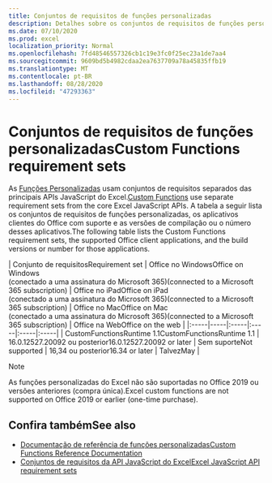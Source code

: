 ```yaml
---
title: Conjuntos de requisitos de funções personalizadas
description: Detalhes sobre os conjuntos de requisitos de funções personalizadas da API JavaScript do Excel.
ms.date: 07/10/2020
ms.prod: excel
localization_priority: Normal
ms.openlocfilehash: 7fd48546557326cb1c19e3fc0f25ec23a1de7aa4
ms.sourcegitcommit: 9609bd5b4982cdaa2ea7637709a78a45835ffb19
ms.translationtype: MT
ms.contentlocale: pt-BR
ms.lasthandoff: 08/28/2020
ms.locfileid: "47293363"
---
```

# <a name="custom-functions-requirement-sets"></a><span data-ttu-id="83ff0-103">Conjuntos de requisitos de funções personalizadas</span><span class="sxs-lookup"><span data-stu-id="83ff0-103">Custom Functions requirement sets</span></span>

<span data-ttu-id="83ff0-104">As [Funções Personalizadas](./custom-functions-overview.md) usam conjuntos de requisitos separados das principais APIs JavaScript do Excel.</span><span class="sxs-lookup"><span data-stu-id="83ff0-104">[Custom Functions](./custom-functions-overview.md) use separate requirement sets from the core Excel JavaScript APIs.</span></span> <span data-ttu-id="83ff0-105">A tabela a seguir lista os conjuntos de requisitos de funções personalizadas, os aplicativos clientes do Office com suporte e as versões de compilação ou o número desses aplicativos.</span><span class="sxs-lookup"><span data-stu-id="83ff0-105">The following table lists the Custom Functions requirement sets, the supported Office client applications, and the build versions or number for those applications.</span></span>

|  <span data-ttu-id="83ff0-106">Conjunto de requisitos</span><span class="sxs-lookup"><span data-stu-id="83ff0-106">Requirement set</span></span>  |  <span data-ttu-id="83ff0-107">Office no Windows</span><span class="sxs-lookup"><span data-stu-id="83ff0-107">Office on Windows</span></span><br><span data-ttu-id="83ff0-108">(conectado a uma assinatura do Microsoft 365)</span><span class="sxs-lookup"><span data-stu-id="83ff0-108">(connected to a Microsoft 365 subscription)</span></span>  |  <span data-ttu-id="83ff0-109">Office no iPad</span><span class="sxs-lookup"><span data-stu-id="83ff0-109">Office on iPad</span></span><br><span data-ttu-id="83ff0-110">(conectado a uma assinatura do Microsoft 365)</span><span class="sxs-lookup"><span data-stu-id="83ff0-110">(connected to a Microsoft 365 subscription)</span></span>  |  <span data-ttu-id="83ff0-111">Office no Mac</span><span class="sxs-lookup"><span data-stu-id="83ff0-111">Office on Mac</span></span><br><span data-ttu-id="83ff0-112">(conectado a uma assinatura do Microsoft 365)</span><span class="sxs-lookup"><span data-stu-id="83ff0-112">(connected to a Microsoft 365 subscription)</span></span>  | <span data-ttu-id="83ff0-113">Office na Web</span><span class="sxs-lookup"><span data-stu-id="83ff0-113">Office on the web</span></span> |
|:-----|-----|:-----|:-----|:-----|:-----|
| <span data-ttu-id="83ff0-114">CustomFunctionsRuntime 1.1</span><span class="sxs-lookup"><span data-stu-id="83ff0-114">CustomFunctionsRuntime 1.1</span></span> | <span data-ttu-id="83ff0-115">16.0.12527.20092 ou posterior</span><span class="sxs-lookup"><span data-stu-id="83ff0-115">16.0.12527.20092 or later</span></span> | <span data-ttu-id="83ff0-116">Sem suporte</span><span class="sxs-lookup"><span data-stu-id="83ff0-116">Not supported</span></span> | <span data-ttu-id="83ff0-117">16,34 ou posterior</span><span class="sxs-lookup"><span data-stu-id="83ff0-117">16.34 or later</span></span> | <span data-ttu-id="83ff0-118">Talvez</span><span class="sxs-lookup"><span data-stu-id="83ff0-118">May</span></span> |

> [!NOTE]
> <span data-ttu-id="83ff0-119">As funções personalizadas do Excel não são suportadas no Office 2019 ou versões anteriores (compra única).</span><span class="sxs-lookup"><span data-stu-id="83ff0-119">Excel custom functions are not supported on Office 2019 or earlier (one-time purchase).</span></span>

## <a name="see-also"></a><span data-ttu-id="83ff0-120">Confira também</span><span class="sxs-lookup"><span data-stu-id="83ff0-120">See also</span></span>

- [<span data-ttu-id="83ff0-121">Documentação de referência de funções personalizadas</span><span class="sxs-lookup"><span data-stu-id="83ff0-121">Custom Functions Reference Documentation</span></span>](/javascript/api/custom-functions-runtime)
- [<span data-ttu-id="83ff0-122">Conjuntos de requisitos da API JavaScript do Excel</span><span class="sxs-lookup"><span data-stu-id="83ff0-122">Excel JavaScript API requirement sets</span></span>](../reference/requirement-sets/excel-api-requirement-sets.md)
